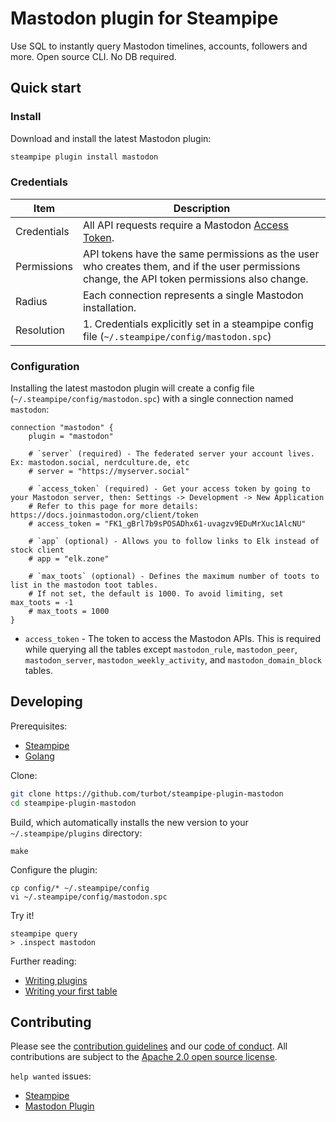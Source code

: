 # Mastodon plugin for Steampipe

Use SQL to instantly query Mastodon timelines, accounts, followers and more. Open source CLI. No DB  required.

## Quick start

### Install

Download and install the latest Mastodon plugin:

```bash
steampipe plugin install mastodon
```

### Credentials

| Item        | Description                                                                                                                                                                                                             |
|-------------|-------------------------------------------------------------------------------------------------------------------------------------------------------------------------------------------------------------------------|
| Credentials | All API requests require a Mastodon [Access Token](https://docs.joinmastodon.org/client/token/).                                                                                                                        |
| Permissions | API tokens have the same permissions as the user who creates them, and if the user permissions change, the API token permissions also change.                                                                           |
| Radius      | Each connection represents a single Mastodon installation.                                                                                                                                                              |
| Resolution  | 1. Credentials explicitly set in a steampipe config file (`~/.steampipe/config/mastodon.spc`)<br />                                                                                                                     |

### Configuration

Installing the latest mastodon plugin will create a config file (`~/.steampipe/config/mastodon.spc`) with a single connection named `mastodon`:

```hcl
connection "mastodon" {
    plugin = "mastodon"

    # `server` (required) - The federated server your account lives. Ex: mastodon.social, nerdculture.de, etc
    # server = "https://myserver.social"

    # `access_token` (required) - Get your access token by going to your Mastodon server, then: Settings -> Development -> New Application
    # Refer to this page for more details: https://docs.joinmastodon.org/client/token
    # access_token = "FK1_gBrl7b9sPOSADhx61-uvagzv9EDuMrXuc1AlcNU"

    # `app` (optional) - Allows you to follow links to Elk instead of stock client
    # app = "elk.zone"

    # `max_toots` (optional) - Defines the maximum number of toots to list in the mastodon toot tables.
    # If not set, the default is 1000. To avoid limiting, set max_toots = -1
    # max_toots = 1000
}
```

- `access_token` - The token to access the Mastodon APIs. This is required while querying all the tables except `mastodon_rule`, `mastodon_peer`, `mastodon_server`, `mastodon_weekly_activity`, and `mastodon_domain_block` tables.

## Developing

Prerequisites:

- [Steampipe](https://steampipe.io/downloads)
- [Golang](https://golang.org/doc/install)

Clone:

```sh
git clone https://github.com/turbot/steampipe-plugin-mastodon
cd steampipe-plugin-mastodon
```

Build, which automatically installs the new version to your `~/.steampipe/plugins` directory:

```shell
make
```

Configure the plugin:

```
cp config/* ~/.steampipe/config
vi ~/.steampipe/config/mastodon.spc
```

Try it!

```
steampipe query
> .inspect mastodon
```

Further reading:

- [Writing plugins](https://steampipe.io/docs/develop/writing-plugins)
- [Writing your first table](https://steampipe.io/docs/develop/writing-your-first-table)

## Contributing

Please see the [contribution guidelines](https://github.com/turbot/steampipe/blob/main/CONTRIBUTING.md) and our [code of conduct](https://github.com/turbot/steampipe/blob/main/CODE_OF_CONDUCT.md). All contributions are subject to the [Apache 2.0 open source license](https://github.com/turbot/steampipe-plugin-mastodon/blob/main/LICENSE).

`help wanted` issues:

- [Steampipe](https://github.com/turbot/steampipe/labels/help%20wanted)
- [Mastodon Plugin](https://github.com/turbot/steampipe-plugin-mastodon/labels/help%20wanted)
